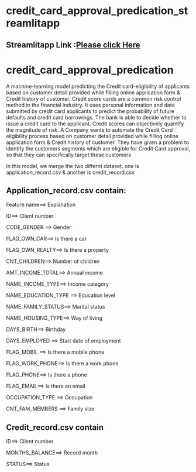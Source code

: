 # credit_card_approval_predication_streamlitapp
##  Streamlitapp Link :[Please click Here](https://share.streamlit.io/rohitdaddekar/credit_card_approval_predication/main/credit_card_approval.py)




# credit_card_approval_predication
  A machine-learning model predicting the Credit card-eligibility of applicants based on customer detail provided while filling online application form &amp; Credit history of customer.
Credit score cards are a common risk control method in the financial industry. It uses personal information and data submitted by credit card applicants to predict the probability of future defaults and credit card borrowings. The bank is able to decide whether to issue a credit card to the applicant. Credit scores can objectively quantify the magnitude of risk.
A Company wants to automate the Credit Card eligibility process based on customer detail provided while filling online application form & Credit history of customer.
They have given a problem to identify the customers segments which are eligible for Credit Card approval, so that they can specifically target these customers

In this model, we merge the two differnt dataset. one is application_record.csv & another is credit_record.csv

## Application_record.csv contain:

Feature name==>	          Explanation

ID==>	                    Client number

CODE_GENDER	==>	            Gender

FLAG_OWN_CAR==>		          Is there a car 

FLAG_OWN_REALTY==>	  	      Is there a property

CNT_CHILDREN==>		          Number of children

AMT_INCOME_TOTAL==>		      Annual income

NAME_INCOME_TYPE==>		      Income category

NAME_EDUCATION_TYPE	==>	    Education level

NAME_FAMILY_STATUS==>		    Marital status

NAME_HOUSING_TYPE==>		      Way of living

DAYS_BIRTH==>		            Birthday

DAYS_EMPLOYED	==>	          Start date of employment

FLAG_MOBIL	==>	            Is there a mobile phone

FLAG_WORK_PHONE==>		        Is there a work phone

FLAG_PHONE==>		            Is there a phone

FLAG_EMAIL==>		            Is there an email

OCCUPATION_TYPE	==>	        Occupation

CNT_FAM_MEMBERS	==>	        Family size

## Credit_record.csv contain

ID==>	Client number

MONTHS_BALANCE==>	Record month

STATUS==>	Status
